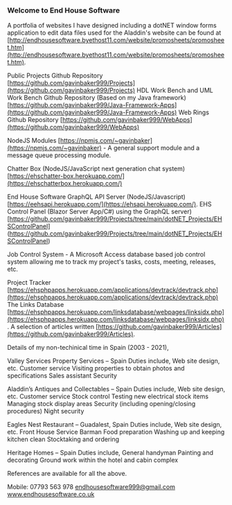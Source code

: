 ### Welcome to End House Software

A portfolia of websites I have designed including a dotNET window forms application to edit data files used for the Aladdin's website can be found at [http://endhousesoftware.byethost11.com/website/promosheets/promosheet.htm](http://endhousesoftware.byethost11.com/website/promosheets/promosheet.htm).

Public Projects Github Repository [https://github.com/gavinbaker999/Projects](https://github.com/gavinbaker999/Projects)
HDL Work Bench and UML Work Bench Github Repository (Based on my Java framework) [https://github.com/gavinbaker999/Java-Framework-Apps](https://github.com/gavinbaker999/Java-Framework-Apps)
Web Rings Github Repository [https://github.com/gavinbaker999/WebApps](https://github.com/gavinbaker999/WebApps)

NodeJS Modules [https://npmjs.com/~gavinbaker](https://npmjs.com/~gavinbaker) - A general support module and a message queue processing module.

Chatter Box (NodeJS/JavaScript next generation chat system) [https://ehschatter-box.herokuapp.com/](https://ehschatterbox.herokuapp.com/)

End House Software GraphQL API Server (NodeJS/Javascript) [https://eehsapi.herokuapp.com/](https://ehsapi.herokuapp.com/). EHS Control Panel (Blazor Server App/C#) using the GraphQL server) [https://github.com/gavinbaker999/Projects/tree/main/dotNET_Projects/EHSControlPanel] (https://github.com/gavinbaker999/Projects/tree/main/dotNET_Projects/EHSControlPanel)

Job Control System - A Microsoft Access database based job control system allowing me to track my project's tasks, costs, meeting, releases, etc.

Project Tracker [https://ehsphpapps.herokuapp.com/applications/devtrack/devtrack.php](https://ehsphpapps.herokuapp.com/applications/devtrack/devtrack.php) The Links Database [https://ehsphpapps.herokuapp.com/linksdatabase/webpages/linksidx.php](https://ehsphpapps.herokuapp.com/linksdatabase/webpages/linksidx.php). A selection of articles written [https://github.com/gavinbaker999/Articles](https://github.com/gavinbaker999/Articles).

Details of my non-techinical time in Spain (2003 - 2021),

Valley Services Property Services – Spain
Duties include,
  Web site design, etc.
  Customer service
  Visiting properties to obtain photos and specifications
  Sales assistant
  Security

Aladdin’s Antiques and Collectables – Spain
Duties include,
   Web site design, etc.
   Customer service
   Stock control
   Testing new electrical stock items
   Managing stock display areas
   Security (including opening/closing procedures)
   Night security

Eagles Nest Restaurant – Guadalest, Spain
Duties include,
   Web site design, etc.
   Front House Service
   Barman
   Food preparation
   Washing up and keeping kitchen clean
   Stocktaking and ordering

Heritage Homes – Spain
Duties include,
   General handyman
   Painting and decorating
   Ground work within the hotel and cabin complex

References are available for all the above.

Mobile: 07793 563 978
endhousesoftware999@gmail.com
www.endhousesoftware.co.uk
